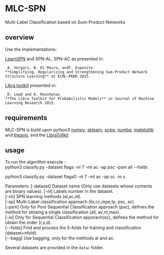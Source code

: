 # MLC-SPN
Multi-Label Classification based on Sum-Product Networks

## overview
	
Use the implementations:

[LearnSPN](http://homes.cs.washington.edu/~pedrod/papers/mlc13.pdf) and SPN-AL, SPN-AC as presented in:  

	_A. Vergari, N. Di Mauro, andF. Esposito_   
	**Simplifying, Regularizing and Strengthening Sum-Product Network Structure Learning** at ECML-PKDD 2015.
	
[Libra toolkit](http://libra.cs.uoregon.edu/) presented in:

	_D. Lowd and A. Rooshenas_
	**The Libra Toolkit for Probabilistic Models** in Journal of Machine Learning Research 2015.


## requirements
MLC-SPN is build upon python3 [numpy](http://www.numpy.org/),
[sklearn](http://scikit-learn.org/stable/),
[scipy](http://www.scipy.org/), [numba](http://numba.pydata.org/), [matplotlib](http://matplotlib.org/) and [theano](http://deeplearning.net/software/theano/), and the [LibraTollkit](http://libra.cs.uoregon.edu/doc/manual.pdf)

## usage

To run the algorithm execute :  
python3 classify.py -dataset flags -nl 7 -ml ac  -ap psc -psm all --folds  

python3 classify.py -dataset flags0 -nl 7 -ml ac  -ap sc -io s  

Parameters:
[-dataset] Dataset name (Only use datasets whose contents are binary values).
[-nl] Labels number in the dataset.  
[-ml] SPN learning methods (al,ac,id).  
[-ap] Multi-Label classification approach (br,cc,mpe,lp, psc, sc).  
[-psm] Only for Pool Sequential Classification approach (psc), defines the method for obtaing a single classification (all, av,vt,max).  
[-io] Only for Sequential Classification apporach(sc), defines the method for obtain the order (r,s,d).  
[--folds] Find and process the 5-folds for training and classification (dataset+nfold).  
[--bagg] Use bagging, only for the methods al and ac.

Several datasets are provided in the `data/` folder.
